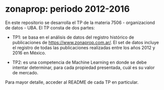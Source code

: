 # zonaprop: periodo 2012-2016

En este repositorio se desarrolla el TP de la materia 7506 - organizaciond de datos - UBA. El TP consta de dos partes:

- TP1: se basa en el análisis de datos del registro histórico de publicaciones de https://www.zonaprop.com.ar/. El set de datos incluye el registro de todas las publicaciones realizadas entre los años 2012 y 2016 en México. 

- TP2: es una competencia de Machine Learning en donde se debe intentar determinar, para cada propiedad presentada, cuál es su valor de mercado. 

Para mayor detalle, acceder al README de cada TP en particular.
